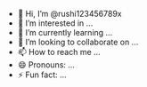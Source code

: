- 👋 Hi, I’m @rushi123456789x
- 👀 I’m interested in ...
- 🌱 I’m currently learning ...
- 💞️ I’m looking to collaborate on ...
- 📫 How to reach me ...
- 😄 Pronouns: ...
- ⚡ Fun fact: ...

<!---
rushi123456789x/rushi123456789x is a ✨ special ✨ repository because its `README.md` (this file) appears on your GitHub profile.
You can click the Preview link to take a look at your changes.
--->
